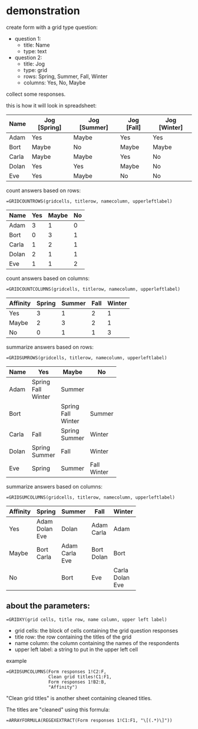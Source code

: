 demonstration
=============

create form with a grid type question:

* question 1:
  * title: Name
  * type: text
* question 2:
  * title: Jog
  * type: grid
  * rows: Spring, Summer, Fall, Winter
  * columns: Yes, No, Maybe

collect some responses.

this is how it will look in spreadsheet:

| Name  | Jog [Spring] | Jog [Summer] | Jog [Fall] | Jog [Winter] |
| ----- | ------------ | ------------ | ---------- | ------------ |
| Adam  | Yes          | Maybe        | Yes        | Yes          |
| Bort  | Maybe        | No           | Maybe      | Maybe        |
| Carla | Maybe        | Maybe        | Yes        | No           |
| Dolan | Yes          | Yes          | Maybe      | No           |
| Eve   | Yes          | Maybe        | No         | No           |

count answers based on rows:

    =GRIDCOUNTROWS(gridcells, titlerow, namecolumn, upperleftlabel)

| Name | Yes | Maybe | No |
| --- | --- | --- | --- |
| Adam | 3 | 1 | 0 |
| Bort | 0 | 3 | 1 |
| Carla | 1 | 2 | 1 |
| Dolan | 2 | 1 | 1 |
| Eve | 1 | 1 | 2 |

count answers based on columns:

    =GRIDCOUNTCOLUMNS(gridcells, titlerow, namecolumn, upperleftlabel)

| Affinity | Spring | Summer | Fall | Winter |
| --- | --- | --- | --- | --- |
| Yes | 3 | 1 | 2 | 1 |
| Maybe | 2 | 3 | 2 | 1 |
| No | 0 | 1 | 1 | 3 |

summarize answers based on rows:

    =GRIDSUMROWS(gridcells, titlerow, namecolumn, upperleftlabel)

| Name | Yes | Maybe | No |
| --- | --- | --- | --- |
| Adam | Spring<br>Fall<br>Winter | Summer | |
| Bort | | Spring<br>Fall<br>Winter | Summer |
| Carla | Fall | Spring<br>Summer | Winter |
| Dolan | Spring<br>Summer | Fall | Winter |
| Eve | Spring | Summer | Fall<br>Winter |

summarize answers based on columns:

    =GRIDSUMCOLUMNS(gridcells, titlerow, namecolumn, upperleftlabel)

| Affinity | Spring | Summer | Fall | Winter |
| --- | --- | --- | --- | --- |
| Yes | Adam<br>Dolan<br>Eve | Dolan | Adam<br>Carla | Adam |
| Maybe | Bort<br>Carla | Adam<br>Carla<br>Eve | Bort<br>Dolan | Bort |
| No | | Bort | Eve | Carla<br>Dolan<br>Eve |

about the parameters:
---------------------

    =GRIDXY(grid cells, title row, name column, upper left label)

* grid cells:
  the block of cells containing the grid question responses
* title row:
  the row containing the titles of the grid
* name column:
  the column containing the names of the respondents
* upper left label:
  a string to put in the upper left cell

example

    =GRIDSUMCOLUMNS(Form responses 1!C2:F,
                    Clean grid titles!C1:F1,
                    Form responses 1!B2:B,
                    "Affinity")

"Clean grid titles" is another sheet containing cleaned titles.

The titles are "cleaned" using this formula:

    =ARRAYFORMULA(REGEXEXTRACT(Form responses 1!C1:F1, "\[(.*)\]"))
